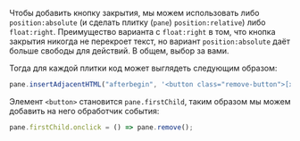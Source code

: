 
Чтобы добавить кнопку закрытия, мы можем использовать либо `position:absolute` (и сделать плитку (`pane`) `position:relative`) либо `float:right`. Преимущество варианта с `float:right` в том, что кнопка закрытия никогда не перекроет текст, но вариант `position:absolute` даёт больше свободы для действий. В общем, выбор за вами.

Тогда для каждой плитки код может выглядеть следующим образом:

```js
pane.insertAdjacentHTML("afterbegin", '<button class="remove-button">[x]</button>');
```

Элемент `<button>` становится `pane.firstChild`, таким образом мы можем добавить на него обработчик события:

```js
pane.firstChild.onclick = () => pane.remove();
```
